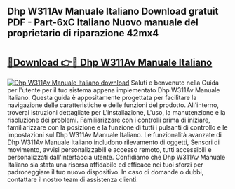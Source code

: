 ## Dhp W311Av Manuale Italiano Download gratuit PDF - Part-6xC Italiano Nuovo manuale del proprietario di riparazione 42mx4

# <h2><a href="http://df99our.blite.top/?on=Dhp+W311Av+Manuale+Italiano">🔗Download 👉🔴 Dhp W311Av Manuale Italiano</a></h2>

[![Dhp W311Av Manuale Italiano download](https://i.imgur.com/lujVjoI.png)](http://df99our.blite.top/?on=Dhp+W311Av+Manuale+Italiano)
Saluti e benvenuto nella Guida per l'utente per il tuo sistema appena implementato Dhp W311Av Manuale Italiano. Questa guida è appositamente progettata per facilitare la navigazione delle caratteristiche e delle funzioni del prodotto. All'interno, troverai istruzioni dettagliate per L'installazione, L'uso, la manutenzione e la risoluzione dei problemi. Familiarizzare con i controlli prima di iniziare, familiarizzare con la posizione e la funzione di tutti i pulsanti di controllo e le impostazioni sul Dhp W311Av Manuale Italiano. Le funzionalità avanzate di Dhp W311Av Manuale Italiano includono rilevamento di oggetti, Sensori di movimento, avvisi personalizzabili e accesso remoto, tutti accessibili e personalizzati dall'interfaccia utente. Confidiamo che Dhp W311Av Manuale Italiano sia stata una risorsa affidabile ed efficace nei tuoi sforzi per padroneggiare il tuo nuovo dispositivo. In caso di domande o dubbi, contattare il nostro team di assistenza clienti.
